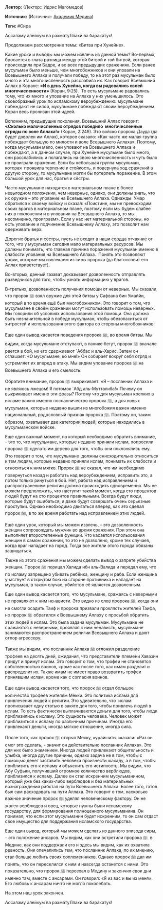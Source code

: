 **Лектор:** (Лектор:: Идрис Магомедов)

**Источник:** (Источник:: [Академия Медина](https://web.medinaschool.org/school/))

**Теги:** #Сира

Ассаламу алейкум ва рахматуЛлахи ва баракатух!


Продолжаем рассмотрение темы: «Битва при Хунейне».


Какие уроки и выводы мы можем извлечь из данной темы? Во-первых, бросается в глаза разница между этой битвой и той битвой, которая происходила при Бадре, и во всех предыдущих сражениях. Если ранее мусульман было меньше, чем многобожников и они уповали на Всевышнего Аллаха и получали победу, то на этот раз мусульман было много и эта многочисленность расслабила их. Как говорит Всевышний Аллах в Коране: **«И в день Хунейна, когда вы радовались своей многочисленности»** (Коран, 9:25).  То есть мусульмане радовались тому, что их много и упование на Аллаха у них уменьшилось. Это своеобразный урок по исламскому вероубеждению: мусульмане побеждают не силой, мусульмане побеждают своим вероубеждением. Коран весь пронизан этой идеей.


Вспомним, предыдущие поколения. Всевышний Аллах говорит: **«Сколько малочисленных отрядов победило  многочисленные отряды по воле Аллаха!»** (Коран, 2:249). Это войско пророка Дауда (да будет доволен им Аллах), которое сказало: «Как часто же малая группа побеждает большую по милости и воле Всевышнего Аллаха». Поэтому, когда мусульман мало, они уповают на Всевышнего Аллаха и побеждают, а в данном случае, при Хунейне мусульман было много, они расслабились и полагались на свою многочисленность и чуть было не проиграли сражение. Если бы небольшая группа мусульман, которая  проявила терпение и стойкость, и повернула ход сражений в другую сторону, то мусульмане могли бы потерпеть поражение. В этом большой урок для нас, братья и сёстры.


Часто мусульмане находятся в материальном плане в более невыгодном положении, чем неверные, однако, они должны знать, что их оружие – это упование на Всевышнего Аллаха. Однажды `Умар обратился к своему войску и сказал: «Поистине, мы не превосходим своих врагов в материальном плане, поэтому если мы будем слабее них в поклонении и в уповании на Всевышнего Аллаха, то мы, несомненно, проиграем». Если у нас нет материальной стороны, но есть упование и подчинение Всевышнему Аллаху, это позволит нам одерживать верх.


Дорогие братья и сёстры, пусть не входит в наши сердца отчаяние от того, что у мусульман сегодня мало материальных ресурсов. Мы должны понимать, что главная причина поражения мусульман именно в слабости упования на Всевышнего Аллаха.  Понять это позволяют уроки, которые мы извлекаем из сиры пророка (да благословит его Аллах приветствует).


Во-вторых, данный газават доказывает дозволенность отправлять разведчиков для того, чтобы узнать информацию у врагов.


В-третьих, дозволенность получения помощи от неверных. Мы сказали, что пророк ﷺ взял оружие для этой битвы у Сафвана бин Умаййи, который в то время ещё был многобожником. Это говорит о том, что мусульмане в своём сражении могут использовать помощь неверных. Мы говорили об условиях использования этой помощи. Она должна быть незначительной в победе мусульман, чтобы обезопаситься от хитростей и использования этого фактора со стороны многобожников.


Еще один вывод касается поведения пророка ﷺ, во время битвы. Мы видим, когда мусульмане отступают, в панике бегут, пророк ﷺ вначале рвется в бой, но его сдерживают `Аббас и аль-Харис. Затем он оглашает: «О мусульмане, ко мне!» Он собирает вокруг себя отряд и устремляет их вперед в атаку. Мы видим упование пророка ﷺ на Всевышнего Аллаха и его смелость.


Обратите внимание, пророк ﷺ выкрикивает: «Я – посланник Аллаха и не являюсь лжецом! Я потомок `Абд аль-Мутталиба!» Почему он выкрикивает именно эти фразы? Потому что для мусульман крепких в исламе важно именно посланничество пророка ﷺ, а для новых мусульман, которые недавно вышли из многобожия важен именно национальный, родословный признак пророка ﷺ. Поэтому он, таким образом, охватывает две категории людей, которые находились в мусульманском войске.


Еще один важный момент, на который необходимо обратить внимание, - это то, что мусульмане, которые недавно приняли ислам, попросили пророка ﷺ сделать им дерево для того, чтобы они поклонялись ему. Это говорит о том, что мусульмане  должны снисходительно относиться к тем людям, которые недавно приняли ислам, понимать их слабости и относиться к ним мягко. Пророк ﷺ не сказал, что им необходимо повернуться назад и работать над вероубеждением, исправить это, а потом только ринуться в бой. Нет, работа над исправлением и распространением религии должна происходить одновременно. Мы не можем предположить, что наступит такой момент, когда сто процентов людей будут на сто процентов правильными. Всегда будут люди, которые будут ошибаться, и даже будут совершать очень серьезные проступки. Однако необходимо двигаться вперед, как это сделал пророк ﷺ, в то же время работать над исправлением этих людей.


Ещё один урок, который мы можем извлечь, - это дозволенность женщин сопровождать мужчин во время сражения. При этом она выполняет второстепенные функции. Что касается использования женщин в самом сражении, то это не дозволено, кроме тех случаев, когда враг нападает на город. Тогда все жители этого города обязаны защищаться.


Также из этого сражения мы можем сделать вывод о запрете убийства женщин. Пророк ﷺ порицал Халида ибн аль-Валида и передал ему, что по исламу запрещено убивать ребёнка, женщину и раба. Если женщина участвует в открытом бою на стороне противника и нападает на мусульман, в таком случае, убийство её является дозволенным.


Еще один вывод касается того, что мусульмане, сражаясь с неверными не проявляют к ним ненависти. Это видно из слов пророка ﷺ, когда они не смогли осадить Таиф и пророка призвали проклясть жителей Таифа, но пророк ﷺ обратился к Всевышнему Аллаху с просьбой обратить этих людей в ислам. Это была задача мусульман. Мусульмане не сражаются с неверными, проявляя к ним ненависть, мусульмане занимаются распространением религии Всевышнего Аллаха и дают отпор агрессору.


Также мы видим, что посланник Аллаха ﷺ отложил разделение трофеев на десять дней, ожидания, что представители племени Хавазин придут и примут ислам. Это говорит о том, что трофеи не становятся собственностью воинов, кроме как после того, как имам разделит и распределит их. Также имам не имеет право возвратить трофеи принявшим ислам, кроме как с согласия воинов.


Еще один вывод касается того, что пророк ﷺ отдал большое количество трофеев жителям Мекки. Это политика ислама для привлечения людей к религии. Это удивительно, что  ислам прописывает одну статью в закяте для того, чтобы привлечь людей в ислам. То есть фактически выплачиваются деньги для того, чтобы люди приблизились к исламу. Это сущность человека. Человек может приблизиться к исламу по различным причинам. Иногда его привлекают деньги, иногда мягкое отношение, иногда сила.


После того, как пророк ﷺ открыл Мекку, курайшиты сказали: «Раз он смог это сделать, - значит он действительно посланник Аллаха». Это для них было знамением. Иногда людей привлекают общительность и улыбка, иногда другие причины, однако задача не в том, чтобы с помощью денег заставить человека произнести шахаду, а в том, чтобы приблизить его к исламу и объяснить его истинность. Мы видим, что Абу Суфьян, получивший огромное количество верблюдов, приблизился к исламу. Далее он стал искренним мусульманином, который уже без каких-либо верблюдов и без материальных вознаграждений работал на пути Всевышнего Аллаха. Более того, готов был сам расходовать на пути Аллаха. Это говорит о том, насколько важное значение пророк ﷺ уделял человеческому фактору. Он не жалел верблюдов и овец, которые нужны были исламскому государству, для формирования полноценного мусульманина. Он понимал, что если этот мусульманин будет искренним, то он сам отдаст свое имущество для поддержания исламского государства.


Еще один вывод, который мы можем сделать из данного эпизода сиры, - это положение ансаров. Мы видим, как они встретили пророка ﷺ  в Медине, как они поддержали его и здесь мы видим, как их охватила ревность. Они опечалились тем, что посланник Аллаха, по их мнению, стал больше любить своих соплеменников. Однако пророк ﷺ дал им понять, что он переселился к ним и навсегда останется с ними. Это показательно, что пророк ﷺ переехал в Медину и закончил свои дни именно там, вместе с ансарами. Он говорил: «Я из вас и вы из меня». Его любовь к ансарам ничто не могло поколебать.


На этом наш урок закончен.


Ассаламу алейкум ва рахматуЛлахи ва баракатух!


